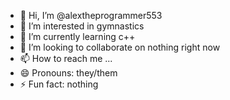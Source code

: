 - 👋 Hi, I’m @alextheprogrammer553
- 👀 I’m interested in gymnastics
- 🌱 I’m currently learning c++
- 💞️ I’m looking to collaborate on nothing right now
- 📫 How to reach me ...
- 😄 Pronouns: they/them
- ⚡ Fun fact: nothing

<!---
alextheprogrammer553/alextheprogrammer553 is a ✨ special ✨ repository because its `README.md` (this file) appears on your GitHub profile.
You can click the Preview link to take a look at your changes.
--->
